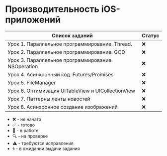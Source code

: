 # Производительность iOS-приложений

| Список заданий                                     | Статус |
| -------------------------------------------------- | ------ |
| Урок 1. Параллельное программирование. Thread.     | :x:    |
| Урок 2. Параллельное программирование. GCD         | :x:    |
| Урок 3. Параллельное программирование. NSOperation | :x:    |
| Урок 4. Асинхронный код. Futures/Promises          | :x:    |
| Урок 5. FileManager                                | :x:    |
| Урок 6. Оптимизация UITableView и UICollectionView | :x:    |
| Урок 7. Паттерны ленты новостей                    | :x:    |
| Урок 8. Асинхронное создание изображений           | :x:    |

-   :x: - не начато
-   :white_check_mark: - готово
-   :memo: - в работе
-   :mag: - на проверке
-   :warning: - требуются исправления
-   :cyclone: - в ожидании выдачи задания

